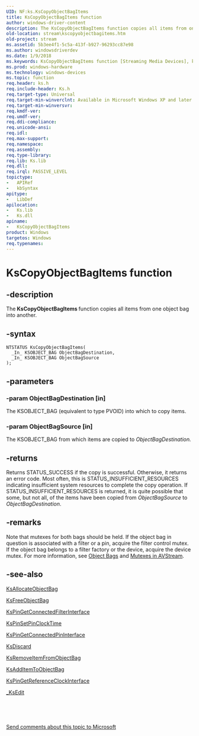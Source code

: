 ```yaml
---
UID: NF:ks.KsCopyObjectBagItems
title: KsCopyObjectBagItems function
author: windows-driver-content
description: The KsCopyObjectBagItems function copies all items from one object bag into another.
old-location: stream\kscopyobjectbagitems.htm
old-project: stream
ms.assetid: 5b3ee4f1-5c5a-413f-b927-96293cc87e98
ms.author: windowsdriverdev
ms.date: 1/9/2018
ms.keywords: KsCopyObjectBagItems function [Streaming Media Devices], ks/KsCopyObjectBagItems, stream.kscopyobjectbagitems, avfunc_26fe6218-6e9e-4a1a-93c6-f8f2ca10abbb.xml, KsCopyObjectBagItems
ms.prod: windows-hardware
ms.technology: windows-devices
ms.topic: function
req.header: ks.h
req.include-header: Ks.h
req.target-type: Universal
req.target-min-winverclnt: Available in Microsoft Windows XP and later operating systems and DirectX 8.0 and later DirectX versions.
req.target-min-winversvr: 
req.kmdf-ver: 
req.umdf-ver: 
req.ddi-compliance: 
req.unicode-ansi: 
req.idl: 
req.max-support: 
req.namespace: 
req.assembly: 
req.type-library: 
req.lib: Ks.lib
req.dll: 
req.irql: PASSIVE_LEVEL
topictype:
-	APIRef
-	kbSyntax
apitype:
-	LibDef
apilocation:
-	Ks.lib
-	Ks.dll
apiname:
-	KsCopyObjectBagItems
product: Windows
targetos: Windows
req.typenames: 
---
```


# KsCopyObjectBagItems function


## -description


The<b> KsCopyObjectBagItems </b>function copies all items from one object bag into another.


## -syntax


````
NTSTATUS KsCopyObjectBagItems(
  _In_ KSOBJECT_BAG ObjectBagDestination,
  _In_ KSOBJECT_BAG ObjectBagSource
);
````


## -parameters




### -param ObjectBagDestination [in]

The KSOBJECT_BAG (equivalent to type PVOID) into which to copy items.


### -param ObjectBagSource [in]

The KSOBJECT_BAG from which items are copied to <i>ObjectBagDestination.</i>


## -returns


Returns STATUS_SUCCESS if the copy is successful. Otherwise, it returns an error code. Most often, this is STATUS_INSUFFICIENT_RESOURCES indicating insufficient system resources to complete the copy operation. If STATUS_INSUFFICIENT_RESOURCES is returned, it is quite possible that some, but not all, of the items have been copied from <i>ObjectBagSource</i> to <i>ObjectBagDestination</i>.



## -remarks


Note that mutexes for both bags should be held. If the object bag in question is associated with a filter or a pin, acquire the filter control mutex. If the object bag belongs to a filter factory or the device, acquire the device mutex. For more information, see <a href="https://msdn.microsoft.com/b7ee5756-1c79-4ead-9999-d13be9a0d3d9">Object Bags</a> and <a href="https://msdn.microsoft.com/011edaaa-7449-41c3-8cfb-0d319901af8b">Mutexes in AVStream</a>. 



## -see-also

<a href="..\ks\nf-ks-ksallocateobjectbag.md">KsAllocateObjectBag</a>

<a href="..\ks\nf-ks-ksfreeobjectbag.md">KsFreeObjectBag</a>

<a href="..\ks\nf-ks-kspingetconnectedfilterinterface.md">KsPinGetConnectedFilterInterface</a>

<a href="..\ks\nf-ks-kspinsetpinclocktime.md">KsPinSetPinClockTime</a>

<a href="..\ks\nf-ks-kspingetconnectedpininterface.md">KsPinGetConnectedPinInterface</a>

<a href="..\ks\nf-ks-ksdiscard.md">KsDiscard</a>

<a href="..\ks\nf-ks-ksremoveitemfromobjectbag.md">KsRemoveItemFromObjectBag</a>

<a href="..\ks\nf-ks-ksadditemtoobjectbag.md">KsAddItemToObjectBag</a>

<a href="..\ks\nf-ks-kspingetreferenceclockinterface.md">KsPinGetReferenceClockInterface</a>

<a href="..\ks\nf-ks-_ksedit.md">_KsEdit</a>

 

 

<a href="mailto:wsddocfb@microsoft.com?subject=Documentation%20feedback [stream\stream]:%20KsCopyObjectBagItems function%20 RELEASE:%20(1/9/2018)&amp;body=%0A%0APRIVACY STATEMENT%0A%0AWe use your feedback to improve the documentation. We don't use your email address for any other purpose, and we'll remove your email address from our system after the issue that you're reporting is fixed. While we're working to fix this issue, we might send you an email message to ask for more info. Later, we might also send you an email message to let you know that we've addressed your feedback.%0A%0AFor more info about Microsoft's privacy policy, see http://privacy.microsoft.com/en-us/default.aspx." title="Send comments about this topic to Microsoft">Send comments about this topic to Microsoft</a>

